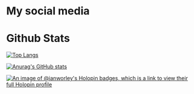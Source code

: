 


# My social media 



# Github Stats
[![Top Langs](https://github-readme-stats.vercel.app/api/top-langs/?username=IanWorley)](https://github.com/anuraghazra/github-readme-stats)

[![Anurag's GitHub stats](https://github-readme-stats.vercel.app/api?username=IanWorley&show_icons=true&theme=radical)](https://github.com/anuraghazra/github-readme-stats)


[![An image of @ianworley's Holopin badges, which is a link to view their full Holopin profile](https://holopin.me/ianworley)](https://holopin.io/@ianworley)
